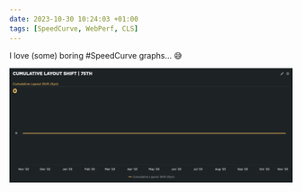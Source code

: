 ```yaml
---
date: 2023-10-30 10:24:03 +01:00
tags: [SpeedCurve, WebPerf, CLS]
---
```


I love (some) boring #SpeedCurve graphs… 😅

![Screenshot of a CLS graph from SpeedCurve showing one year of value zero](speedcurve-graph-cls-0.png)